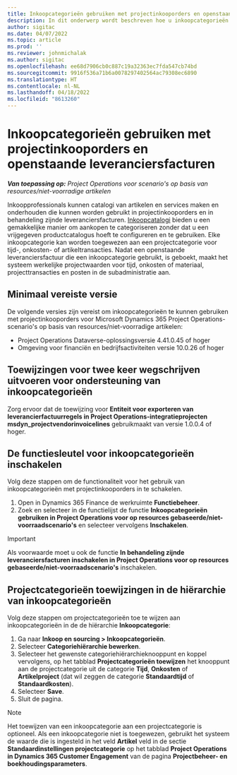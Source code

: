 ```yaml
---
title: Inkoopcategorieën gebruiken met projectinkooporders en openstaande leveranciersfacturen
description: In dit onderwerp wordt beschreven hoe u inkoopcategorieën configureert die kunnen worden gebruikt met projectinkooporders en openstaande leveranciersfacturen.
author: sigitac
ms.date: 04/07/2022
ms.topic: article
ms.prod: ''
ms.reviewer: johnmichalak
ms.author: sigitac
ms.openlocfilehash: ee68d7906cb0c887c19a32363ec7fda547cb74bd
ms.sourcegitcommit: 9916f536a71b6a0078297402564ac79308ec6890
ms.translationtype: HT
ms.contentlocale: nl-NL
ms.lasthandoff: 04/18/2022
ms.locfileid: "8613260"
---
```

# <a name="use-procurement-categories-with-project-purchase-orders-and-pending-vendor-invoices"></a>Inkoopcategorieën gebruiken met projectinkooporders en openstaande leveranciersfacturen

_**Van toepassing op:** Project Operations voor scenario's op basis van resources/niet-voorradige artikelen_

Inkoopprofessionals kunnen catalogi van artikelen en services maken en onderhouden die kunnen worden gebruikt in projectinkooporders en in behandeling zijnde leveranciersfacturen. [Inkoopcatalogi](/dynamics365/supply-chain/procurement/procurement-catalogs) bieden u een gemakkelijke manier om aankopen te categoriseren zonder dat u een vrijgegeven productcatalogus hoeft te configureren en te gebruiken. Elke inkoopcategorie kan worden toegewezen aan een projectcategorie voor tijd-, onkosten- of artikeltransacties. Nadat een openstaande leveranciersfactuur die een inkoopcategorie gebruikt, is geboekt, maakt het systeem werkelijke projectwaarden voor tijd, onkosten of materiaal, projecttransacties en posten in de subadministratie aan.

## <a name="minimum-version-requirements"></a>Minimaal vereiste versie

De volgende versies zijn vereist om inkoopcategorieën te kunnen gebruiken met projectinkooporders voor Microsoft Dynamics 365 Project Operations-scenario's op basis van resources/niet-voorradige artikelen:

- Project Operations Dataverse-oplossingsversie 4.41.0.45 of hoger
- Omgeving voor financiën en bedrijfsactiviteiten versie 10.0.26 of hoger

## <a name="run-dual-write-maps-for-procurement-category-support"></a>Toewijzingen voor twee keer wegschrijven uitvoeren voor ondersteuning van inkoopcategorieën

Zorg ervoor dat de toewijzing voor **Entiteit voor exporteren van leverancierfactuurregels in Project Operations-integratieprojecten msdyn\_projectvendorinvoicelines** gebruikmaakt van versie 1.0.0.4 of hoger.

## <a name="enable-the-feature-key-for-procurement-categories"></a>De functiesleutel voor inkoopcategorieën inschakelen

Volg deze stappen om de functionaliteit voor het gebruik van inkoopcategorieën met projectinkooporders in te schakelen.

1. Open in Dynamics 365 Finance de werkruimte **Functiebeheer**.
1. Zoek en selecteer in de functielijst de functie **Inkoopcategorieën gebruiken in Project Operations voor op resources gebaseerde/niet-voorraadscenario's** en selecteer vervolgens **Inschakelen**.

> [!IMPORTANT]
> Als voorwaarde moet u ook de functie **In behandeling zijnde leveranciersfacturen inschakelen in Project Operations voor op resources gebaseerde/niet-voorraadscenario's** inschakelen.

## <a name="map-project-categories-in-the-procurement-category-hierarchy"></a>Projectcategorieën toewijzingen in de hiërarchie van inkoopcategorieën

Volg deze stappen om projectcategorieën toe te wijzen aan inkoopcategorieën in de de hiërarchie **Inkoopcategorie**:

1. Ga naar **Inkoop en sourcing \> Inkoopcategorieën**.
1. Selecteer **Categoriehiërarchie bewerken**.
1. Selecteer het gewenste categoriehiërarchieknooppunt en koppel vervolgens, op het tabblad **Projectcategorieën toewijzen** het knooppunt aan de projectcategorie uit de categorie **Tijd**, **Onkosten** of **Artikelproject** (dat wil zeggen de categorie **Standaardtijd** of **Standaardkosten**).
1. Selecteer **Save**.
1. Sluit de pagina.

> [!NOTE]
> Het toewijzen van een inkoopcategorie aan een projectcategorie is optioneel. Als een inkoopcategorie niet is toegewezen, gebruikt het systeem de waarde die is ingesteld in het veld **Artikel** veld in de sectie **Standaardinstellingen projectcategorie** op het tabblad **Project Operations in Dynamics 365 Customer Engagement** van de pagina **Projectbeheer- en boekhoudingsparameters**.
